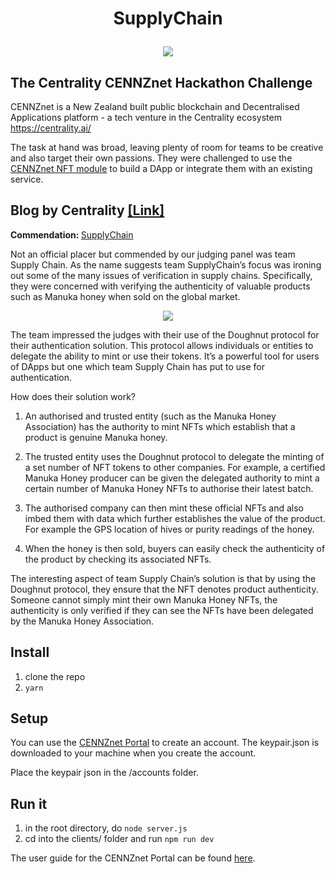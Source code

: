 <h1 align="center">
SupplyChain
<br>
    <p align="center">
    <img src="https://github.com/clintonphilathong/SupplyChain/blob/main/public/images/hackathon.jpeg">
    </p>
</h1>


## The Centrality CENNZnet Hackathon Challenge

CENNZnet is a New Zealand built public blockchain and Decentralised Applications platform - a tech venture in the Centrality ecosystem https://centrality.ai/

The task at hand was broad, leaving plenty of room for teams to be creative and also target their own passions. They were challenged to use the <a href="https://cennz.net/knowledge-hub/core-modules/introducing-the-cennznet-nft-module/" target="_blank">CENNZnet NFT module</a> to build a DApp or integrate them with an existing service.

<h2>Blog by Centrality 
    <a href="https://medium.com/centrality/developing-real-world-use-cases-for-nfts-tech-week-2021-hackathon-a66da020d92a" target="_blank">
        [Link]
    </a>
</h2>  

<b>Commendation: </b> <u>SupplyChain</u>

Not an official placer but commended by our judging panel was team Supply Chain. As the name suggests team SupplyChain’s focus was ironing out some of the many issues of verification in supply chains. Specifically, they were concerned with verifying the authenticity of valuable products such as Manuka honey when sold on the global market.

<p align="center">
    <img src="https://github.com/clintonphilathong/SupplyChain/blob/main/public/images/presentation.jpeg">
</p>

The team impressed the judges with their use of the Doughnut protocol for their authentication solution. This protocol allows individuals or entities to delegate the ability to mint or use their tokens. It’s a powerful tool for users of DApps but one which team Supply Chain has put to use for authentication.

How does their solution work?

1. An authorised and trusted entity (such as the Manuka Honey Association) has the authority to mint NFTs which establish that a product is genuine Manuka honey.

2. The trusted entity uses the Doughnut protocol to delegate the minting of a set number of NFT tokens to other companies. For example, a certified Manuka Honey producer can be given the delegated authority to mint a certain number of Manuka Honey NFTs to authorise their latest batch.

3. The authorised company can then mint these official NFTs and also imbed them with data which further establishes the value of the product. For example the GPS location of hives or purity readings of the honey.

4. When the honey is then sold, buyers can easily check the authenticity of the product by checking its associated NFTs. 

The interesting aspect of team Supply Chain’s solution is that by using the Doughnut protocol, they ensure that the NFT denotes product authenticity. Someone cannot simply mint their own Manuka Honey NFTs, the authenticity is only verified if they can see the NFTs have been delegated by the Manuka Honey Association.

## Install
1) clone the repo
2) `yarn`

## Setup
You can use the [CENNZnet Portal](https://cennznet.io/) to create an account. The keypair.json is downloaded to your machine when you create the account. 

Place the keypair json in the /accounts folder.

## Run it
1) in the root directory, do ```node server.js```
2) cd into the clients/ folder and run ```npm run dev```

The user guide for the CENNZnet Portal can be found [here](https://wiki.cennz.net/#/References/CENNZnet-infrastructures/Exploring-the-CENNZnet-UI).

